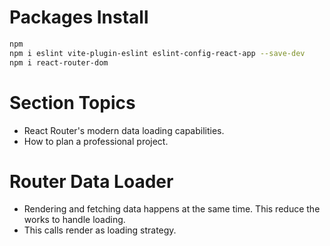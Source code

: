 # Packages Install

```bash
npm
npm i eslint vite-plugin-eslint eslint-config-react-app --save-dev
npm i react-router-dom
```

# Section Topics

-   React Router's modern data loading capabilities.
-   How to plan a professional project.

# Router Data Loader

-   Rendering and fetching data happens at the same time. This reduce the works to handle loading.
-   This calls render as loading strategy.
